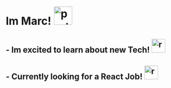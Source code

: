 # Im Marc! <img src="https://user-images.githubusercontent.com/47364895/157626274-bd64cddc-c725-4776-88b7-33244a31b285.gif" alt="party parrot laptop" width=48px/> 

## - Im excited to learn about new Tech! <img src="https://user-images.githubusercontent.com/47364895/157632227-295189c4-57a3-4b51-bfab-6f7efaf99635.gif)" alt="react parrot" width=36px/>
 

## - Currently looking for a React Job! <img src="https://user-images.githubusercontent.com/47364895/157631839-2a5bf427-c30b-41ca-a433-0d7217d059af.gif" alt="react parrot" width=36px/>






